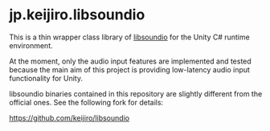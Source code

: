 jp.keijiro.libsoundio
=====================

This is a thin wrapper class library of [libsoundio] for the Unity C# runtime
environment.

[libsoundio]: https://github.com/andrewrk/libsoundio

At the moment, only the audio input features are implemented and tested because
the main aim of this project is providing low-latency audio input functionality
for Unity.

libsoundio binaries contained in this repository are slightly different from
the official ones. See the following fork for details:

https://github.com/keijiro/libsoundio
